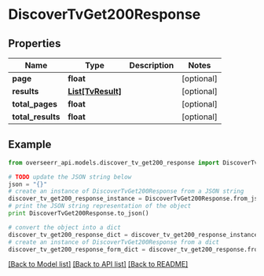 # DiscoverTvGet200Response


## Properties
Name | Type | Description | Notes
------------ | ------------- | ------------- | -------------
**page** | **float** |  | [optional] 
**results** | [**List[TvResult]**](TvResult.md) |  | [optional] 
**total_pages** | **float** |  | [optional] 
**total_results** | **float** |  | [optional] 

## Example

```python
from overseerr_api.models.discover_tv_get200_response import DiscoverTvGet200Response

# TODO update the JSON string below
json = "{}"
# create an instance of DiscoverTvGet200Response from a JSON string
discover_tv_get200_response_instance = DiscoverTvGet200Response.from_json(json)
# print the JSON string representation of the object
print DiscoverTvGet200Response.to_json()

# convert the object into a dict
discover_tv_get200_response_dict = discover_tv_get200_response_instance.to_dict()
# create an instance of DiscoverTvGet200Response from a dict
discover_tv_get200_response_form_dict = discover_tv_get200_response.from_dict(discover_tv_get200_response_dict)
```
[[Back to Model list]](../README.md#documentation-for-models) [[Back to API list]](../README.md#documentation-for-api-endpoints) [[Back to README]](../README.md)


